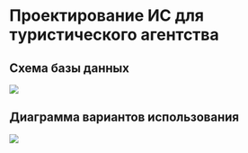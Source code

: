 # Проектирование ИС для туристического агентства
## Схема базы данных
![](https://github.com/user-attachments/assets/fa22c06e-9041-4d9c-8800-c9c6ead75e9c)
## Диаграмма вариантов использования
![](https://github.com/user-attachments/assets/2f1f7086-9e72-48ec-acd3-787fad357266)
